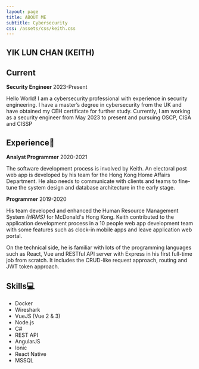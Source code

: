 ```yaml
---
layout: page
title: ABOUT ME
subtitle: Cybersecurity
css: /assets/css/keith.css
---
```


## YIK LUN CHAN (KEITH)

## Current
**Security Engineer** 2023-Present

Hello World! I am a cybersecurity professional with experience in security engineering. I have a master’s degree in cybersecurity from the UK and have obtained my CEH certificate for further study. Currently, I am working as a security engineer from May 2023 to present and pursuing OSCP, CISA and CISSP

## Experience💼

**Analyst Programmer** 2020-2021

The software development process is involved by Keith. An electoral post web app is developed by his team for the Hong Kong Home Affairs Department. He also needs to communicate with clients and teams to fine-tune the system design and database architecture in the early stage.

**Programmer** 2019-2020

His team developed and enhanced the Human Resource Management System *(HRMS)* for McDonald's Hong Kong. Keith contributed to the application development process in a 10 people web app development team with some features such as clock-in mobile apps and leave application web portal.

On the technical side, he is familiar with lots of the programming languages such as React, Vue and RESTful API server with Express in his first full-time job from scratch. It includes the CRUD-like request approach, routing and JWT token approach.

## Skills💻
- Docker
- Wireshark
- VueJS (Vue 2 & 3)
- Node.js
- C#
- REST API
- AngularJS
- Ionic
- React Native
- MSSQL
